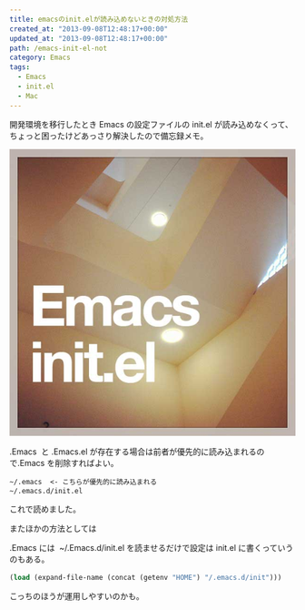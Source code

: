 ```yaml
---
title: emacsのinit.elが読み込めないときの対処方法
created_at: "2013-09-08T12:48:17+00:00"
updated_at: "2013-09-08T12:48:17+00:00"
path: /emacs-init-el-not
category: Emacs
tags:
  - Emacs
  - init.el
  - Mac
---
```


開発環境を移行したとき Emacs の設定ファイルの init.el が読み込めなくって、ちょっと困ったけどあっさり解決したので備忘録メモ。

![](./emacs_initel.jpg)

.Emacs  と .Emacs.el が存在する場合は前者が優先的に読み込まれるので.Emacs を削除すればよい。

```
~/.emacs  <- こちらが優先的に読み込まれる
~/.emacs.d/init.el
```

これで読めました。

またほかの方法としては

.Emacs には  ~/.Emacs.d/init.el を読ませるだけで設定は init.el に書くっていうのもある。

```lisp
(load (expand-file-name (concat (getenv "HOME") "/.emacs.d/init")))
```

こっちのほうが運用しやすいのかも。
